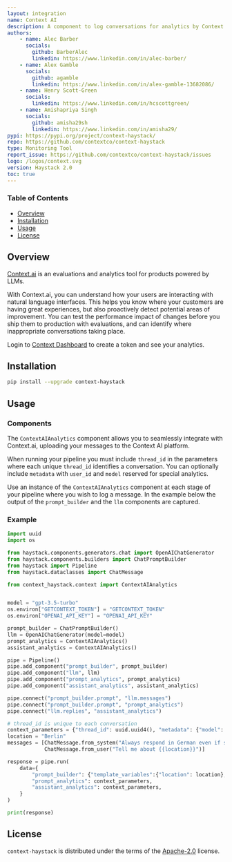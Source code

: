 ```yaml
---
layout: integration
name: Context AI
description: A component to log conversations for analytics by Context.ai
authors:
    - name: Alec Barber
      socials:
        github: BarberAlec
        linkedin: https://www.linkedin.com/in/alec-barber/
    - name: Alex Gamble
      socials:
        github: agamble
        linkedin: https://www.linkedin.com/in/alex-gamble-13682086/
    - name: Henry Scott-Green
      socials:
        linkedin: https://www.linkedin.com/in/hcscottgreen/
    - name: Amishapriya Singh
      socials:
        github: amisha29sh
        linkedin: https://www.linkedin.com/in/amisha29/
pypi: https://pypi.org/project/context-haystack/
repo: https://github.com/contextco/context-haystack
type: Monitoring Tool
report_issue: https://github.com/contextco/context-haystack/issues
logo: /logos/context.svg
version: Haystack 2.0
toc: true
---
```

### **Table of Contents**
- [Overview](#overview)
- [Installation](#installation)
- [Usage](#usage)
- [License](#license)

## Overview
[Context.ai](https://context.ai)  is an evaluations and analytics tool for products powered by LLMs.

With Context.ai, you can understand how your users are interacting with natural language interfaces. This helps you know where your customers are having great experiences, but also proactively detect potential areas of improvement. You can test the performance impact of changes before you ship them to production with evaluations, and can identify where inappropriate conversations taking place.

Login to [Context Dashboard](https://with.context.ai) to create a token and see your analytics.

## Installation

```bash
pip install --upgrade context-haystack
```

## Usage
### Components
The `ContextAIAnalytics` component allows you to seamlessly integrate with Context.ai, uploading your messages to the Context AI platform.

When running your pipeline you must include `thread_id` in the parameters where each unique `thread_id` identifies a conversation. You can optionally include `metadata` with `user_id` and `model` reserved for special analytics. 

Use an instance of the `ContextAIAnalytics` component at each stage of your pipeline where you wish to log a message. In the example below the output of the `prompt_builder` and the `llm` components are captured.

### Example
```python
import uuid
import os

from haystack.components.generators.chat import OpenAIChatGenerator
from haystack.components.builders import ChatPromptBuilder
from haystack import Pipeline
from haystack.dataclasses import ChatMessage

from context_haystack.context import ContextAIAnalytics


model = "gpt-3.5-turbo"
os.environ["GETCONTEXT_TOKEN"] = "GETCONTEXT_TOKEN"
os.environ["OPENAI_API_KEY"] = "OPENAI_API_KEY"

prompt_builder = ChatPromptBuilder()
llm = OpenAIChatGenerator(model=model)
prompt_analytics = ContextAIAnalytics()
assistant_analytics = ContextAIAnalytics()

pipe = Pipeline()
pipe.add_component("prompt_builder", prompt_builder)
pipe.add_component("llm", llm)
pipe.add_component("prompt_analytics", prompt_analytics)
pipe.add_component("assistant_analytics", assistant_analytics)

pipe.connect("prompt_builder.prompt", "llm.messages")
pipe.connect("prompt_builder.prompt", "prompt_analytics")
pipe.connect("llm.replies", "assistant_analytics")

# thread_id is unique to each conversation
context_parameters = {"thread_id": uuid.uuid4(), "metadata": {"model": model, "user_id": "1234"}}
location = "Berlin"
messages = [ChatMessage.from_system("Always respond in German even if some input data is in other languages."),
            ChatMessage.from_user("Tell me about {{location}}")]

response = pipe.run(
    data={
        "prompt_builder": {"template_variables":{"location": location}, "prompt_source": messages},
        "prompt_analytics": context_parameters,
        "assistant_analytics": context_parameters,
    }
)

print(response)
```

## License
`context-haystack` is distributed under the terms of the [Apache-2.0](https://spdx.org/licenses/Apache-2.0.html) license.
